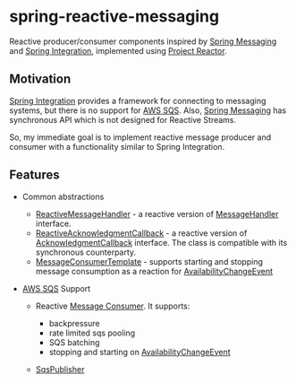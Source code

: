 # spring-reactive-messaging

Reactive producer/consumer components
inspired by [Spring Messaging][SpringMessaging]
and [Spring Integration][SpringIntegration],
implemented using [Project Reactor](https://projectreactor.io/).

## Motivation

[Spring Integration][SpringIntegration] provides a framework for connecting to messaging systems,
but there is no support for [AWS SQS][sqs].
Also, [Spring Messaging][SpringMessaging] has synchronous API which is not designed
for Reactive Streams.

So, my immediate goal is to implement reactive message producer and consumer
with a functionality similar to Spring Integration.

## Features

* Common abstractions
    - [ReactiveMessageHandler](src/main/kotlin/me/kpavlov/messaging/ReactiveMessageHandler.kt) - a reactive version
      of [MessageHandler](https://docs.spring.io/spring-framework/docs/current/javadoc-api/org/springframework/messaging/MessageHandler.html)
      interface.
    - [ReactiveAcknowledgmentCallback](src/main/kotlin/me/kpavlov/messaging/ReactiveAcknowledgmentCallback.kt) - a
      reactive version
      of [AcknowledgmentCallback](https://docs.spring.io/spring-integration/docs/current/api/org/springframework/integration/acks/AcknowledgmentCallback.html)
      interface.
      The class is compatible with its synchronous counterparty.
    - [MessageConsumerTemplate](src/main/kotlin/me/kpavlov/messaging/MessageConsumerTemplate.kt) - supports starting
      and stopping message consumption as a reaction for [AvailabilityChangeEvent][AvailabilityChangeEvent]

* [AWS SQS][sqs] Support
    - Reactive [Message Consumer](src/main/kotlin/me/kpavlov/messaging/sqs/consumer/SqsMessageConsumer.kt).
      It supports:
        - backpressure
        - rate limited sqs pooling
        - SQS batching
        - stopping and starting on [AvailabilityChangeEvent][AvailabilityChangeEvent]

    - [SqsPublisher](src/main/kotlin/me/kpavlov/messaging/sqs/publisher/SqsPublisher.kt)

[SpringIntegration]: (https://spring.io/projects/spring-integration),

[sqs]: (https://aws.amazon.com/sqs/),

[SpringMessaging]: (https://docs.spring.io/spring-boot/docs/current/reference/html/messaging.html)

[AvailabilityChangeEvent]: (https://docs.spring.io/spring-boot/docs/current/api/org/springframework/boot/availability/AvailabilityChangeEvent.html)

